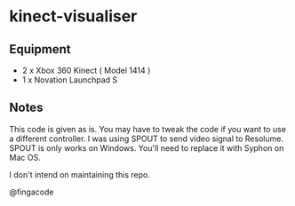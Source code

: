 # kinect-visualiser

## Equipment
- 2 x Xbox 360 Kinect ( Model 1414 )
- 1 x Novation Launchpad S

## Notes
This code is given as is.
You may have to tweak the code if you want to use a different controller.
I was using SPOUT to send video signal to Resolume.
SPOUT is only works on Windows. You'll need to replace it with Syphon on Mac OS.

I don't intend on maintaining this repo.

@fingacode
